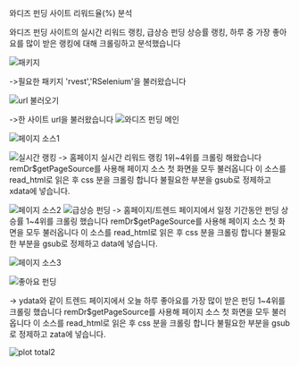 와디즈 펀딩 사이트 리워드율(%) 분석



와디즈 펀딩 사이트의 실시간 리워드 랭킹, 급상승 펀딩 상승률 랭킹, 하루 중 가장 좋아요를 많이 받은 랭킹에 대해 크롤링하고 분석했습니다

![패키지](https://user-images.githubusercontent.com/58077375/70862046-3aba9900-1f7a-11ea-90a7-1515b45d41fa.PNG)

->필요한 패키지 'rvest','RSelenium'을 불러왔습니다

![url 불러오기](https://user-images.githubusercontent.com/58077375/70862088-ea900680-1f7a-11ea-8f5d-cec06c3e6f6d.PNG)

->한 사이트 url을 불러왔습니다
![와디즈 펀딩 메인](https://user-images.githubusercontent.com/58077375/70862277-8d498480-1f7d-11ea-8a8d-f28705c4801e.PNG)

![페이지 소스1](https://user-images.githubusercontent.com/58077375/70862167-13fd6200-1f7c-11ea-9569-af8520c39fa5.PNG)


![실시간 랭킹](https://user-images.githubusercontent.com/58077375/70862295-dbf71e80-1f7d-11ea-9e88-9cd147c1f9a8.PNG)
-> 홈페이지 실시간 리워드 랭킹 1위~4위를 크롤링 해왔습니다
remDr$getPageSource를 사용해 페이지 소스 첫 화면을 모두 불러옵니다
이 소스를 read_html로 읽은 후 css 분을 크롤링 합니다
불필요한 부분을 gsub로 정제하고 xdata에 넣습니다.


![페이지 소스2](https://user-images.githubusercontent.com/58077375/70862224-eb299c80-1f7c-11ea-9399-c266f39e0b6b.PNG)
![급상승 펀딩](https://user-images.githubusercontent.com/58077375/70862314-27113180-1f7e-11ea-9c0b-792ba659c3bb.PNG)
-> 홈페이지/트렌드 페이지에서 일정 기간동안 펀딩 상승률 1~4위를 크롤링 했습니다
remDr$getPageSource를 사용해 페이지 소스 첫 화면을 모두 불러옵니다
이 소스를 read_html로 읽은 후 css 분을 크롤링 합니다
불필요한 부분을 gsub로 정제하고 data에 넣습니다.

![페이지 소스3](https://user-images.githubusercontent.com/58077375/70862340-8707d800-1f7e-11ea-8033-23b35b8361c0.PNG)

![좋아요 펀딩](https://user-images.githubusercontent.com/58077375/70862316-30020300-1f7e-11ea-9efc-c94a8240c113.PNG)


-> ydata와 같이 트렌드 페이지에서 오늘 하루 좋아요를 가장 많이 받은 펀딩 1~4위를 크롤링 했습니다
remDr$getPageSource를 사용해 페이지 소스 첫 화면을 모두 불러옵니다
이 소스를 read_html로 읽은 후 css 분을 크롤링 합니다
불필요한 부분을 gsub로 정제하고 zata에 넣습니다.





![plot total2](https://user-images.githubusercontent.com/58077375/70861937-558c0e00-1f78-11ea-9fb1-2f6a913668be.PNG)
